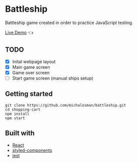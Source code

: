# Battleship

Battleship game created in order to practice JavaScript testing.

[Live Demo](https://michalosman.github.io/battleship/) :point_left:

## TODO

- [x] Inital webpage layout
- [x] Main game screen
- [x] Game over screen
- [ ] Start game screen (manual ships setup)

## Getting started

```
git clone https://github.com/michalosman/battleship.git
cd shopping-cart
npm install
npm start
```

## Built with

- [React](https://reactjs.org/)
- [styled-components](https://styled-components.com/)
- [jest](https://jestjs.io/)
